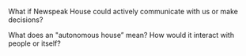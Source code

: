 What if Newspeak House could actively communicate with us or make decisions?

What does an "autonomous house” mean? How would it interact with people or itself?
